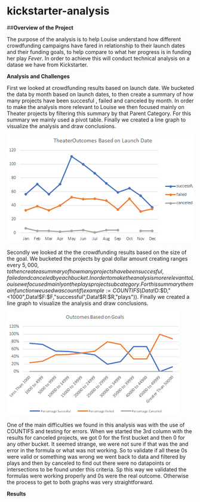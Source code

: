 # kickstarter-analysis
##**Overview of the Project**

The purpose of the analysis is to help Louise understand how different crowdfunding campaigns have fared in relationship to their launch dates and their funding goals, to help compare to what her progress is in funding her play *Fever*. In order to achieve this will conduct technical analysis on a datase we have from Kickstarter.

**Analysis and Challenges**

First we looked at crowdfunding results based on launch date. We bucketed the data by month based on launch dates, to then create a summary of how many projects have been succesful , failed and canceled by month. In order to make the analysis more relevant to Louise we then focused mainly on Theater projects by filtering this summary by that Parent Category. For this summary we mainly used a pivot table. Finally we created a line graph to visualize the analysis and draw conclusions. 

![First Graph](https://github.com/lladosvi/kickstarter-analysis/blob/main/Theater_Outcomes_vs_Launch.png)

Secondly we looked at the the crowdfunding results based on the size of the goal. We bucketed the projects by goal dollar amount creating ranges every $5,000, to then create a summary of how many projects have been succesful , failed and canceled by each bucket. In order to make the analysis more relevant to Louise we focused mainly on the plays project subcategory. For this summary the main function we used was countif (example:=COUNTIFS(Data!$D:$D,"<1000",Data!$F:$F,"successful",Data!$R:$R,"plays")). Finally we created a line graph to visualize the analysis and draw conclusions. 

![Second Graph](https://github.com/lladosvi/kickstarter-analysis/blob/main/Outcomes_vs_Goals.png)

One of the main difficulties we found in this analysis was with the use of COUNTIFS and testing for errors. When we started the 3rd column with the results for canceled projects, we got 0 for the first bucket and then 0 for any other bucket. It seemed strange, we were not sure if that was the and error in the formula or what was not working. So to validate if all these 0s were valid or something was wrong we went back to data and filtered by plays and then by canceled to find out there were no datapoints or intersections to be found under this criteria. Sp this way we validated the formulas were working properly and 0s were the real outcome. Otherwise the process to get to both graphs was very straightforward.

**Results**


